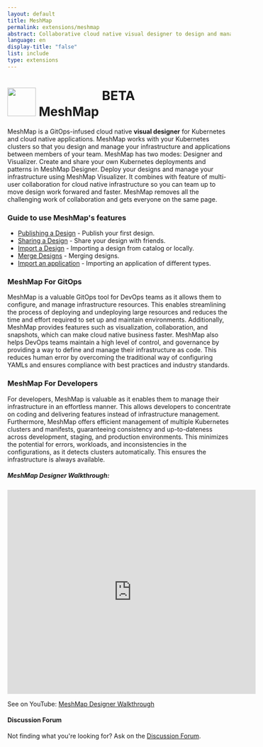 ```yaml
---
layout: default
title: MeshMap
permalink: extensions/meshmap
abstract: Collaborative cloud native visual designer to design and manage infrastructure and applications.
language: en
display-title: "false"
list: include
type: extensions
---
```


# <img style="height: 4rem; width: 4rem;" src="{{site.baseurl}}/assets/img/meshmap-icon-color.svg" /> MeshMap <sup style="font-size: 1.8rem; vertical-align: top;">BETA</sup>

MeshMap is a GitOps-infused cloud native <b>visual designer</b> for Kubernetes and cloud native applications. MeshMap works with your Kubernetes clusters so that you design and manage your infrastructure and applications between members of your team. MeshMap has two modes: <a>Designer</a> and <a>Visualizer</a>. Create and share your own Kubernetes deployments and patterns in MeshMap Designer. Deploy your designs and manage your infrastructure using MeshMap Visualizer. It combines with feature of multi-user <a>collaboration</a> for cloud native infrastructure so you can team up to move design work forwared and faster. MeshMap removes all the challenging work of collaboration and gets everyone on the same page.

### Guide to use MeshMap's features

- <a href="{{site.baseurl}}/extensions/publishing-a-design">Publishing a Design</a> - Publish your first design.
- <a href="{{site.baseurl}}/extensions/sharing-a-design">Sharing a Design</a> - Share your design with friends.
- <a href="{{site.baseurl}}/extensions/importing-a-design">Import a Design</a> - Importing a design from catalog or locally.
- <a href="{{site.baseurl}}/extensions/merging-design">Merge Designs</a> - Merging designs.
- <a href="{{site.baseurl}}/extensions/importing-an-application">Import an application</a> - Importing an application of different types.


### MeshMap For GitOps

MeshMap is a valuable GitOps tool for DevOps teams as it allows them to configure, and manage infrastructure resources. This enables streamlining the process of deploying and undeploying large resources and reduces the time and effort required to set up and maintain environments. Additionally, MeshMap provides features such as visualization, collaboration, and snapshots, which can make cloud native business faster. MeshMap also helps DevOps teams maintain a high level of control, and governance by providing a way to define and manage their infrastructure as code. This reduces human error by overcoming the traditional way of configuring YAMLs and ensures compliance with best practices and industry standards.

### MeshMap For Developers

For developers, MeshMap is valuable as it enables them to manage their infrastructure in an effortless manner. This allows developers to concentrate on coding and delivering features instead of infrastructure management. Furthermore, MeshMap offers efficient management of multiple Kubernetes clusters and manifests, guaranteeing consistency and up-to-dateness across development, staging, and production environments. This minimizes the potential for errors, workloads, and inconsistencies in the configurations, as it detects clusters automatically. This ensures the infrastructure is always available.

<h5>MeshMap Designer Walkthrough:</h5>

<iframe class="container" width="560" height="460" src="https://www.youtube.com/embed/qaoYRP3oLok?rel=0" frameborder="0" allow="accelerometer; autoplay; encrypted-media; gyroscope; picture-in-picture" allowfullscreen></iframe>

See on YouTube: [MeshMap Designer Walkthrough](https://www.youtube.com/watch?v=qaoYRP3oLok)


<div class="alert alert-dark" role="alert">
<h4 class="alert-heading">Discussion Forum</h4>
Not finding what you're looking for? Ask on the <a href="https://discuss.layer5.io">Discussion Forum</a>.
</div>
